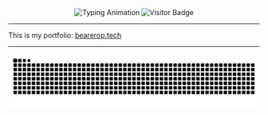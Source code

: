 <div align="center">
  <img width="600" src="https://readme-typing-svg.herokuapp.com?font=JetBrains+Mono&weight=600&size=30&duration=3000&color=2AF7B4&width=535&lines=Hi%2C+I'm+Ankit+Yadav++%F0%9F%91%8B;Let's+Connect!" alt="Typing Animation" />
  <img align='top' src="https://visitor-badge.laobi.icu/badge?page_id=BearerOP.BearerOP&" alt="Visitor Badge" />
</div>


---
<div align='left'>
This is my portfolio: <a href='https://bearerop.tech' target='_blank' >bearerop.tech
  </a>
</div>

---

<p align="center">
  <img src="https://raw.githubusercontent.com/BearerOP/BearerOP/output/snake.svg" alt="Snake animation" />
</p>

